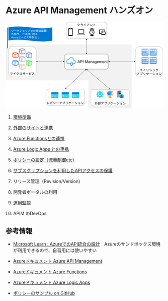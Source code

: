 # Azure API Management ハンズオン

<img src="images/api-target.png" alt="API連携のターゲット" width="500px">

1. [環境準備](setup-apim.md)
2. [外部のサイトと連携](api-simple.md)
3. [Azure Functionsとの連携](api-function.md)
4. [Azure Logic Apps との連携](api-logicapp.md)

5. [ポリシーの設定（流量制御etc)](api-policy.md)
6. [サブスクリプションを利用したAPIアクセスの保護](api-subscription.md)
7. リリース管理（Revision/Version)

8. 開発者ポータルの利用

9. [運用監視](api-monitor.md)

10. APIM のDevOps


## 参考情報
* [Microsoft Learn : AzureでのAPI統合の設計](https://learn.microsoft.com/ja-jp/training/paths/architect-api-integration/)　Azureのサンドボックス環境が利用できるので、自習用には使いやすい
* [Azureドキュメント Azure API Management](https://learn.microsoft.com/ja-jp/azure/api-management/api-management-key-concepts)
* [Azureドキュメント Azure Functions](https://learn.microsoft.com/ja-jp/azure/azure-functions/functions-overview)
* [Azureドキュメント Azure Logic Apps](https://learn.microsoft.com/ja-jp/azure/logic-apps/logic-apps-overview)

* [ポリシーのサンプル on GitHub](https://github.com/Azure/api-management-policy-snippets)

<!-- https://azure.github.io/apim-lab/ -->